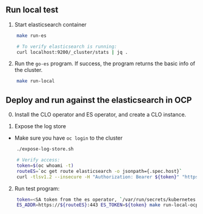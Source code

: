 
## Run local test

1. Start elasticsearch container

```bash
    make run-es

    # To verify elasticsearch is running:
    curl localhost:9200/_cluster/stats | jq .
```

2. Run the `go-es` program. If success, the program returns the basic info of 
the cluster.

```bash
    make run-local
```

## Deploy and run against the elasticsearch in OCP

0. Install the CLO operator and ES operator, and create a CLO instance.

1. Expose the log store

- Make sure you have `oc login` to the cluster

```bash
    ./expose-log-store.sh

    # Verify access:
    token=$(oc whoami -t)
    routeES=`oc get route elasticsearch -o jsonpath={.spec.host}`
    curl -tlsv1.2 --insecure -H "Authorization: Bearer ${token}" "https://${routeES}/.operations.*/_search?size=1" | jq
```

2. Run test program:

```bash
    token=<SA token from the es operator, `/var/run/secrets/kubernetes.io/serviceaccount/token`>
    ES_ADDR=https://${routeES}:443 ES_TOKEN=${token} make run-local-ocp
```
